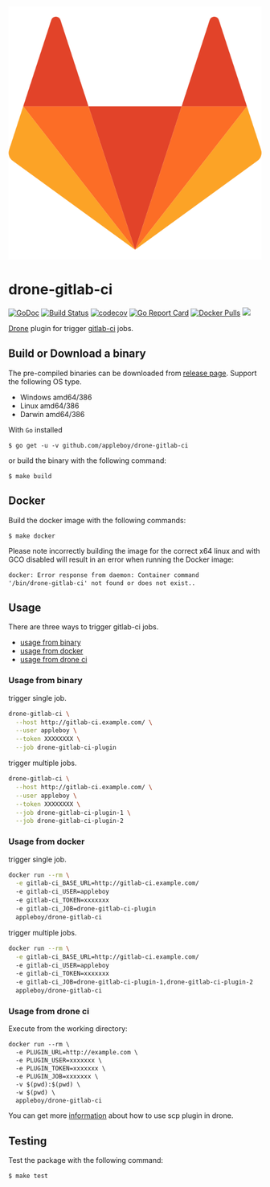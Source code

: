 <img src="images/logo.png">

# drone-gitlab-ci

[![GoDoc](https://godoc.org/github.com/appleboy/drone-gitlab-ci?status.svg)](https://godoc.org/github.com/appleboy/drone-gitlab-ci) [![Build Status](http://drone.wu-boy.com/api/badges/appleboy/drone-gitlab-ci/status.svg)](http://drone.wu-boy.com/appleboy/drone-gitlab-ci) [![codecov](https://codecov.io/gh/appleboy/drone-gitlab-ci/branch/master/graph/badge.svg)](https://codecov.io/gh/appleboy/drone-gitlab-ci) [![Go Report Card](https://goreportcard.com/badge/github.com/appleboy/drone-gitlab-ci)](https://goreportcard.com/report/github.com/appleboy/drone-gitlab-ci) [![Docker Pulls](https://img.shields.io/docker/pulls/appleboy/drone-gitlab-ci.svg)](https://hub.docker.com/r/appleboy/drone-gitlab-ci/) [![](https://images.microbadger.com/badges/image/appleboy/drone-gitlab-ci.svg)](https://microbadger.com/images/appleboy/drone-gitlab-ci "Get your own image badge on microbadger.com")

[Drone](https://github.com/drone/drone) plugin for trigger [gitlab-ci](https://gitlab-ci.io/) jobs.

## Build or Download a binary

The pre-compiled binaries can be downloaded from [release page](https://github.com/appleboy/drone-gitlab-ci/releases). Support the following OS type.

* Windows amd64/386
* Linux amd64/386
* Darwin amd64/386

With `Go` installed

```
$ go get -u -v github.com/appleboy/drone-gitlab-ci
``` 

or build the binary with the following command:

```
$ make build
```

## Docker

Build the docker image with the following commands:

```
$ make docker
```

Please note incorrectly building the image for the correct x64 linux and with
GCO disabled will result in an error when running the Docker image:

```
docker: Error response from daemon: Container command
'/bin/drone-gitlab-ci' not found or does not exist..
```

## Usage

There are three ways to trigger gitlab-ci jobs.

* [usage from binary](#usage-from-binary)
* [usage from docker](#usage-from-docker)
* [usage from drone ci](#usage-from-drone-ci)

<a name="usage-from-binary"></a>
### Usage from binary

trigger single job.

```bash
drone-gitlab-ci \
  --host http://gitlab-ci.example.com/ \
  --user appleboy \
  --token XXXXXXXX \
  --job drone-gitlab-ci-plugin
```

trigger multiple jobs.

```bash
drone-gitlab-ci \
  --host http://gitlab-ci.example.com/ \
  --user appleboy \
  --token XXXXXXXX \
  --job drone-gitlab-ci-plugin-1 \
  --job drone-gitlab-ci-plugin-2
```

<a name="usage-from-docker"></a>
### Usage from docker

trigger single job.

```bash
docker run --rm \
  -e gitlab-ci_BASE_URL=http://gitlab-ci.example.com/
  -e gitlab-ci_USER=appleboy
  -e gitlab-ci_TOKEN=xxxxxxx
  -e gitlab-ci_JOB=drone-gitlab-ci-plugin
  appleboy/drone-gitlab-ci
```

trigger multiple jobs.

```bash
docker run --rm \
  -e gitlab-ci_BASE_URL=http://gitlab-ci.example.com/
  -e gitlab-ci_USER=appleboy
  -e gitlab-ci_TOKEN=xxxxxxx
  -e gitlab-ci_JOB=drone-gitlab-ci-plugin-1,drone-gitlab-ci-plugin-2
  appleboy/drone-gitlab-ci
```

<a name="usage-from-drone-ci"></a>
### Usage from drone ci

Execute from the working directory:

```
docker run --rm \
  -e PLUGIN_URL=http://example.com \
  -e PLUGIN_USER=xxxxxxx \
  -e PLUGIN_TOKEN=xxxxxxx \
  -e PLUGIN_JOB=xxxxxxx \
  -v $(pwd):$(pwd) \
  -w $(pwd) \
  appleboy/drone-gitlab-ci
```

You can get more [information](DOCS.md) about how to use scp plugin in drone.

## Testing

Test the package with the following command:

```
$ make test
```
